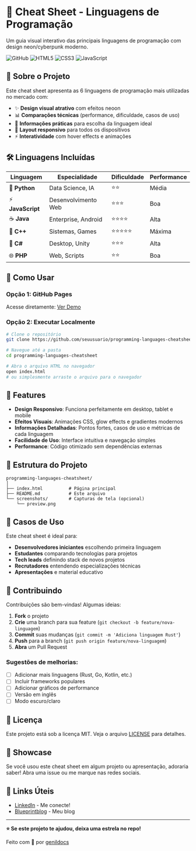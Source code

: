 # 🚀 Cheat Sheet - Linguagens de Programação

Um guia visual interativo das principais linguagens de programação com design neon/cyberpunk moderno.

![GitHub](https://img.shields.io/badge/license-MIT-blue.svg)
![HTML5](https://img.shields.io/badge/html5-%23E34F26.svg?style=flat&logo=html5&logoColor=white)
![CSS3](https://img.shields.io/badge/css3-%231572B6.svg?style=flat&logo=css3&logoColor=white)
![JavaScript](https://img.shields.io/badge/javascript-%23323330.svg?style=flat&logo=javascript&logoColor=%23F7DF1E)

## 📖 Sobre o Projeto

Este cheat sheet apresenta as 6 linguagens de programação mais utilizadas no mercado com:

- ✨ **Design visual atrativo** com efeitos neoon
- 📊 **Comparações técnicas** (performance, dificuldade, casos de uso)
- 🎯 **Informações práticas** para escolha da linguagem ideal
- 📱 **Layout responsivo** para todos os dispositivos
- ⚡ **Interatividade** com hover effects e animações

## 🛠️ Linguagens Incluídas

| Linguagem         | Especialidade       | Dificuldade | Performance |
| ----------------- | ------------------- | ----------- | ----------- |
| 🐍 **Python**     | Data Science, IA    | ⭐⭐        | Média       |
| ⚡ **JavaScript** | Desenvolvimento Web | ⭐⭐⭐      | Boa         |
| ☕ **Java**       | Enterprise, Android | ⭐⭐⭐⭐    | Alta        |
| 🚀 **C++**        | Sistemas, Games     | ⭐⭐⭐⭐⭐  | Máxima      |
| 💜 **C#**         | Desktop, Unity      | ⭐⭐⭐      | Alta        |
| 🌐 **PHP**        | Web, Scripts        | ⭐⭐        | Boa         |

## 🚀 Como Usar

### Opção 1: GitHub Pages

Acesse diretamente: [Ver Demo](https://seuusuario.github.io/programming-languages-cheatsheet)

### Opção 2: Executar Localmente

```bash
# Clone o repositório
git clone https://github.com/seuusuario/programming-languages-cheatsheet.git

# Navegue até a pasta
cd programming-languages-cheatsheet

# Abra o arquivo HTML no navegador
open index.html
# ou simplesmente arraste o arquivo para o navegador
```

## 🎨 Features

- **Design Responsivo**: Funciona perfeitamente em desktop, tablet e mobile
- **Efeitos Visuais**: Animações CSS, glow effects e gradientes modernos
- **Informações Detalhadas**: Pontos fortes, casos de uso e métricas de cada linguagem
- **Facilidade de Uso**: Interface intuitiva e navegação simples
- **Performance**: Código otimizado sem dependências externas

## 📁 Estrutura do Projeto

```
programming-languages-cheatsheet/
│
├── index.html          # Página principal
├── README.md           # Este arquivo
└── screenshots/        # Capturas de tela (opcional)
    └── preview.png
```

## 🎯 Casos de Uso

Este cheat sheet é ideal para:

- **Desenvolvedores iniciantes** escolhendo primeira linguagem
- **Estudantes** comparando tecnologias para projetos
- **Tech leads** definindo stack de novos projetos
- **Recrutadores** entendendo especializações técnicas
- **Apresentações** e material educativo

## 🤝 Contribuindo

Contribuições são bem-vindas! Algumas ideias:

1. **Fork** o projeto
2. **Crie** uma branch para sua feature (`git checkout -b feature/nova-linguagem`)
3. **Commit** suas mudanças (`git commit -m 'Adiciona linguagem Rust'`)
4. **Push** para a branch (`git push origin feature/nova-linguagem`)
5. **Abra** um Pull Request

### Sugestões de melhorias:

- [ ] Adicionar mais linguagens (Rust, Go, Kotlin, etc.)
- [ ] Incluir frameworks populares
- [ ] Adicionar gráficos de performance
- [ ] Versão em inglês
- [ ] Modo escuro/claro

## 📄 Licença

Este projeto está sob a licença MIT. Veja o arquivo [LICENSE](LICENSE) para detalhes.

## 🌟 Showcase

Se você usou este cheat sheet em algum projeto ou apresentação, adoraria saber! Abra uma issue ou me marque nas redes sociais.

## 🔗 Links Úteis

- [LinkedIn](https://www.linkedin.com/in/genildo-cerqueira-91888786/) - Me conecte!
- [Blueprintblog](https://blueprintblog.tech) - Meu blog

---

**⭐ Se este projeto te ajudou, deixa uma estrela no repo!**

Feito com 💙 por [genildocs](https://github.com/Genildocs)
